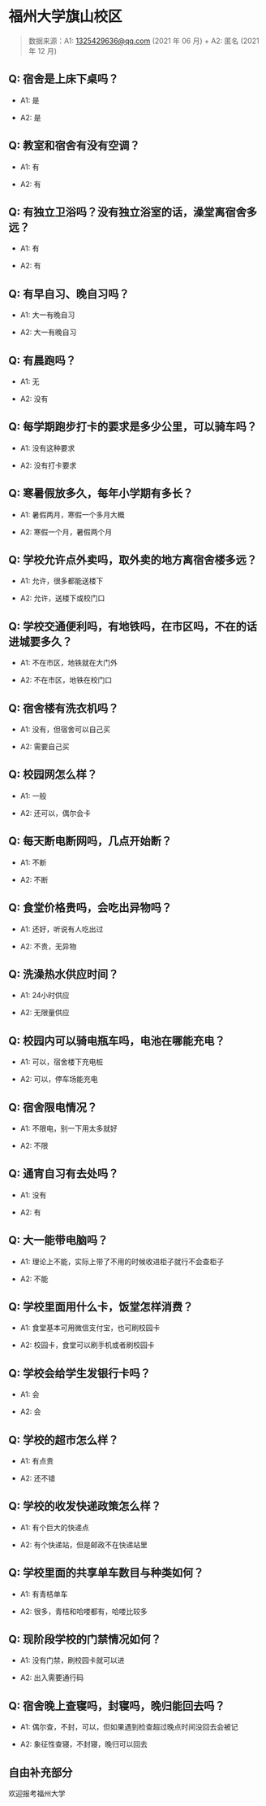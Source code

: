 # 福州大学旗山校区

> 数据来源：A1: 1325429636@qq.com (2021 年 06 月) + A2: 匿名 (2021 年 12 月)

## Q: 宿舍是上床下桌吗？

- A1: 是

- A2: 是

## Q: 教室和宿舍有没有空调？

- A1: 有

- A2: 有

## Q: 有独立卫浴吗？没有独立浴室的话，澡堂离宿舍多远？

- A1: 有

- A2: 有

## Q: 有早自习、晚自习吗？

- A1: 大一有晚自习

- A2: 大一有晚自习

## Q: 有晨跑吗？

- A1: 无

- A2: 没有

## Q: 每学期跑步打卡的要求是多少公里，可以骑车吗？

- A1: 没有这种要求

- A2: 没有打卡要求

## Q: 寒暑假放多久，每年小学期有多长？

- A1: 暑假两月，寒假一个多月大概

- A2: 寒假一个月，暑假两个月

## Q: 学校允许点外卖吗，取外卖的地方离宿舍楼多远？

- A1: 允许，很多都能送楼下

- A2: 允许，送楼下或校门口

## Q: 学校交通便利吗，有地铁吗，在市区吗，不在的话进城要多久？

- A1: 不在市区，地铁就在大门外

- A2: 不在市区，地铁在校门口

## Q: 宿舍楼有洗衣机吗？

- A1: 没有，但宿舍可以自己买

- A2: 需要自己买

## Q: 校园网怎么样？

- A1: 一般

- A2: 还可以，偶尔会卡

## Q: 每天断电断网吗，几点开始断？

- A1: 不断

- A2: 不断

## Q: 食堂价格贵吗，会吃出异物吗？

- A1: 还好，听说有人吃出过

- A2: 不贵，无异物

## Q: 洗澡热水供应时间？

- A1: 24小时供应

- A2: 无限量供应

## Q: 校园内可以骑电瓶车吗，电池在哪能充电？

- A1: 可以，宿舍楼下充电桩

- A2: 可以，停车场能充电

## Q: 宿舍限电情况？

- A1: 不限电，别一下用太多就好

- A2: 不限

## Q: 通宵自习有去处吗？

- A1: 没有

- A2: 有

## Q: 大一能带电脑吗？

- A1: 理论上不能，实际上带了不用的时候收进柜子就行不会查柜子

- A2: 不能

## Q: 学校里面用什么卡，饭堂怎样消费？

- A1: 食堂基本可用微信支付宝，也可刷校园卡

- A2: 校园卡，食堂可以刷手机或者刷校园卡

## Q: 学校会给学生发银行卡吗？

- A1: 会

- A2: 会

## Q: 学校的超市怎么样？

- A1: 有点贵

- A2: 还不错

## Q: 学校的收发快递政策怎么样？

- A1: 有个巨大的快递点

- A2: 有个快递站，但是邮政不在快递站里

## Q: 学校里面的共享单车数目与种类如何？

- A1: 有青桔单车

- A2: 很多，青桔和哈喽都有，哈喽比较多

## Q: 现阶段学校的门禁情况如何？

- A1: 没有门禁，刷校园卡就可以进

- A2: 出入需要通行码

## Q: 宿舍晚上查寝吗，封寝吗，晚归能回去吗？

- A1: 偶尔查，不封，可以，但如果遇到检查超过晚点时间没回去会被记

- A2: 象征性查寝，不封寝，晚归可以回去

## 自由补充部分

欢迎报考福州大学